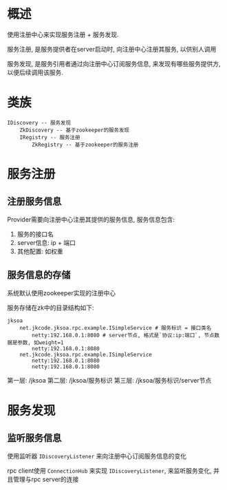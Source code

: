 # 概述
使用注册中心来实现服务注册 + 服务发现.

服务注册, 是服务提供者在server启动时, 向注册中心注册其服务, 以供别人调用

服务发现, 是服务引用者通过向注册中心订阅服务信息, 来发现有哪些服务提供方, 以便后续调用该服务.

# 类族

```
IDiscovery -- 服务发现
    ZkDiscovery -- 基于zookeeper的服务发现
    IRegistry -- 服务注册
        ZkRegistry -- 基于zookeeper的服务注册
```

# 服务注册

## 注册服务信息
Provider需要向注册中心注册其提供的服务信息, 服务信息包含: 
1. 服务的接口名
2. server信息: ip + 端口
3. 其他配置: 如权重

## 服务信息的存储

系统默认使用zookeeper实现的注册中心

服务存储在zk中的目录结构如下:

```
jksoa
    net.jkcode.jksoa.rpc.example.ISimpleService # 服务标识 = 接口类名
        netty:192.168.0.1:8080 # server节点, 格式是`协议:ip:端口`, 节点数据是参数, 如weight=1
        netty:192.168.0.1:8080
    net.jkcode.jksoa.rpc.example.ISimpleService
        netty:192.168.0.1:8080
        netty:192.168.0.1:8080
```

第一层: /jksoa
第二层: /jksoa/服务标识
第三层: /jksoa/服务标识/server节点

# 服务发现

## 监听服务信息

使用监听器 `IDiscoveryListener` 来向注册中心订阅服务信息的变化

rpc client使用 `ConnectionHub` 来实现 `IDiscoveryListener`, 来监听服务变化, 并且管理与rpc server的连接
